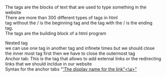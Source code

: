 The tags are the blocks of text that are used to type something in the website
<br>
There are more than 300 different types of tags in html
<br> 
tag without the / is the beginning tag and the tag with the / is the ending tag.
<br>
The tags are the building block of a html program

Nested tag
<br>
we can use one tag in another tag and infinete times but we should close the inner most tag first then we have to close the outermost tag
<br>
Anchor tab: This is the tag that allows to add external links or the redirecting links that we should incldue in our website 
<br>
Syntax for the anchor tabs "<a href = the link with https>'The display name for the link"<\a>"